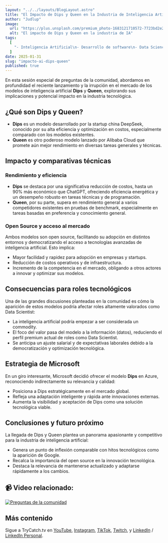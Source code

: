 ```yaml
---
layout: "../../layouts/BlogLayout.astro"
title: "El Impacto de Dips y Queen en la Industria de Inteligencia Artificial"
author: "Judlup"
image:
  url: "https://plus.unsplash.com/premium_photo-1683121710572-7723bd2e235d?q=80&w=1932&auto=format&fit=crop&ixlib=rb-4.0.3&ixid=M3wxMjA3fDB8MHxwaG90by1wYWdlfHx8fGVufDB8fHx8fA%3D%3D"
  alt: "El impacto de Dips y Queen en la industria de IA"
tags:
  [
    "- Inteligencia Artificial\n- Desarrollo de software\n- Data Science\n- Open Source\n- Tecnología\n- Innovación\n- Industria Tech"
  ]
date: 2025-01-31
slug: "impacto-ai-dips-queen"
published: true
---
```


En esta sesión especial de preguntas de la comunidad, abordamos en profundidad el reciente lanzamiento y la irrupción en el mercado de los modelos de inteligencia artificial **Dips** y **Queen**, explorando sus implicaciones y potencial impacto en la industria tecnológica.

## ¿Qué son Dips y Queen?

- **Dips** es un modelo desarrollado por la startup china DeepSeek, conocido por su alta eficiencia y optimización en costos, especialmente comparado con los modelos existentes.
- **Queen** es otro poderoso modelo lanzado por Alibaba Cloud que promete aún mejor rendimiento en diversas tareas generales y técnicas.

## Impacto y comparativas técnicas

### Rendimiento y eficiencia

- **Dips** se destaca por una significativa reducción de costos, hasta un 90% más económico que ChatGPT, ofreciendo eficiencia energética y un desempeño robusto en tareas técnicas y de programación.
- **Queen**, por su parte, supera en rendimiento general a varios competidores existentes en pruebas de benchmark, especialmente en tareas basadas en preferencia y conocimiento general.

### Open Source y acceso al mercado

Ambos modelos son open source, facilitando su adopción en distintos entornos y democratizando el acceso a tecnologías avanzadas de inteligencia artificial. Esto implica:

- Mayor facilidad y rapidez para adopción en empresas y startups.
- Reducción de costos operativos y de infraestructura.
- Incremento de la competencia en el mercado, obligando a otros actores a innovar y optimizar sus modelos.

## Consecuencias para roles tecnológicos

Una de las grandes discusiones planteadas en la comunidad es cómo la aparición de estos modelos podría afectar roles altamente valorados como Data Scientist:

- La inteligencia artificial podría empezar a ser considerada un commodity.
- El foco del valor pasa del modelo a la información (datos), reduciendo el perfil premium actual de roles como Data Scientist.
- Se anticipa un ajuste salarial y de expectativas laborales debido a la democratización y optimización tecnológica.

## Estrategia de Microsoft

En un giro interesante, Microsoft decidió ofrecer el modelo **Dips** en Azure, reconociendo indirectamente su relevancia y calidad:

- Posiciona a Dips estratégicamente en el mercado global.
- Refleja una adaptación inteligente y rápida ante innovaciones externas.
- Aumenta la visibilidad y aceptación de Dips como una solución tecnológica viable.

## Conclusiones y futuro próximo

La llegada de Dips y Queen plantea un panorama apasionante y competitivo para la industria de inteligencia artificial:

- Genera un punto de inflexión comparable con hitos tecnológicos como la aparición de Google.
- Recalca la importancia del open source en la innovación tecnológica.
- Destaca la relevancia de mantenerse actualizado y adaptarse rápidamente a los cambios.

## 📹 Video relacionado:

[![Preguntas de la comunidad](https://img.youtube.com/vi/G0zd4u3Q1oE/0.jpg)](https://youtu.be/G0zd4u3Q1oE "Preguntas de la comunidad - Impacto de Dips y Queen")

## Más contenido

Sigue a TryCatch.tv en [YouTube](https://www.youtube.com/trycatch_tv), [Instagram](https://www.instagram.com/trycatch_tv/), [TikTok](https://www.tiktok.com/@trycatch.tv), [Twitch](https://www.twitch.tv/trycatch_tv), y [LinkedIn](https://www.linkedin.com/company/trycatch-tv) / [LinkedIn Personal](https://www.linkedin.com/in/judlup/).



